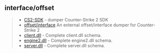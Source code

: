 ## interface/offset
> * [CS2-SDK](https://github.com/bruhmoment21/cs2-sdk/tree/v2)  - dumper Counter-Strike 2 SDK
> * [offset/interface](https://github.com/a2x/cs2-dumper/tree/main) An external offset/interface dumper for Counter-Strike 2
> * [client.dll](https://github.com/a2x/cs2-dumper/blob/main/output/client_dll.cs) - Complete client.dll schema.
> * [engine2.dll](https://github.com/a2x/cs2-dumper/blob/main/output/engine2_dll.cs) - Complete engine2.dll schema.
> * [server.dll](https://github.com/a2x/cs2-dumper/blob/main/output/server_dll.cs) - Complete server.dll schema.
